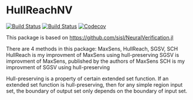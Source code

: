 # HullReachNV

[![Build Status](https://travis-ci.com/Student2Pro/HullReachNV.jl.svg?branch=master)](https://travis-ci.com/Student2Pro/HullReachNV.jl)
[![Build Status](https://ci.appveyor.com/api/projects/status/github/Student2Pro/HullReachNV.jl?svg=true)](https://ci.appveyor.com/project/Student2Pro/HullReachNV-jl)
[![Codecov](https://codecov.io/gh/Student2Pro/HullReachNV.jl/branch/master/graph/badge.svg)](https://codecov.io/gh/Student2Pro/HullReachNV.jl)

This package is based on https://github.com/sisl/NeuralVerification.jl

There are 4 methods in this package: MaxSens, HullReach, SGSV, SCH
HullReach is my improvment of MaxSens using hull-preserving
SGSV is improvment of MaxSens, published by the authors of MaxSens
SCH is my improvment of SGSV using hull-preserving

Hull-preserving is a property of certain extended set function. If an extended set function is hull-preserving, then for any simple region input set, the boundary of output set only depends on the boundary of input set.
